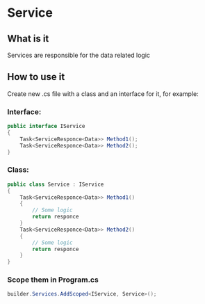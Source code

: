 # Service
## What is it
Services are responsible for the data related logic
## How to use it
Create new .cs file with a class and an interface for it, for example:
### Interface:
``` C#
public interface IService
{
    Task<ServiceResponce<Data>> Method1();
    Task<ServiceResponce<Data>> Method2();
}
```
### Class:
``` C#
public class Service : IService
{
	Task<ServiceResponce<Data>> Method1()
	{
		// Some logic
		return responce
	}
    Task<ServiceResponce<Data>> Method2()
    {
	    // Some logic
		return responce
    }
}
```
### Scope them in Program.cs
``` C#
builder.Services.AddScoped<IService, Service>();
```